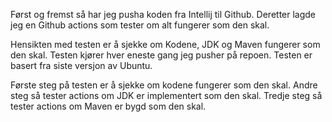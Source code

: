 Først og fremst så har jeg pusha koden fra Intellij til Github.
Deretter lagde jeg en Github actions som tester om alt fungerer som den skal.

Hensikten med testen er å sjekke om Kodene, JDK og Maven fungerer som den skal.
Testen kjører hver eneste gang jeg pusher på repoen.
Testen er basert fra siste versjon av Ubuntu.

Første steg på testen er å sjekke om kodene fungerer som den skal.
Andre steg så tester actions om JDK er implementert som den skal.
Tredje steg så tester actions om Maven er bygd som den skal.
